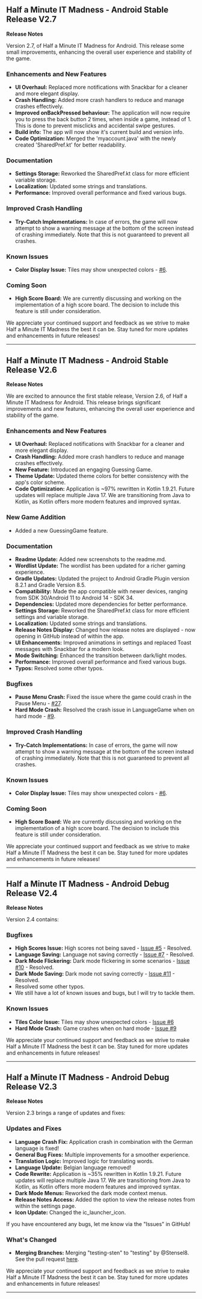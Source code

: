 ## **Half a Minute IT Madness - Android Stable Release V2.7**
**Release Notes**

Version 2.7, of Half a Minute IT Madness for Android. This release some small improvements, enhancing the overall user experience and stability of the game.

### Enhancements and New Features
- **UI Overhaul:** Replaced more notifications with Snackbar for a cleaner and more elegant display.
- **Crash Handling:** Added more crash handlers to reduce and manage crashes effectively.
- **Improved onBackPressed behaviour:** The application will now require you to press the back button 2 times, when inside a game, instead of 1. This is done to prevent misclicks and accidental swipe gestures.
- **Build info:** The app will now show it's current build and version info.
- **Code Optimization:** Merged the 'myaccount.java' with the newly created 'SharedPref.kt' for better readability.

### Documentation
- **Settings Storage:** Reworked the SharedPref.kt class for more efficient variable storage.
- **Localization:** Updated some strings and translations.
- **Performance:** Improved overall performance and fixed various bugs.

### Improved Crash Handling
- **Try-Catch Implementations:** In case of errors, the game will now attempt to show a warning message at the bottom of the screen instead of crashing immediately. Note that this is not guaranteed to prevent all crashes.

### Known Issues
- **Color Display Issue:** Tiles may show unexpected colors - [#6](https://github.com/Stensel8/Half-a-Minute-IT-Madness-Android/issues/6).

### Coming Soon
- **High Score Board:** We are currently discussing and working on the implementation of a high score board. The decision to include this feature is still under consideration.

We appreciate your continued support and feedback as we strive to make Half a Minute IT Madness the best it can be. Stay tuned for more updates and enhancements in future releases!

---------------------------------------------------------------------------------------------------------------------------------------------------------------------------------------------------------------

## **Half a Minute IT Madness - Android Stable Release V2.6**
**Release Notes**

We are excited to announce the first stable release, Version 2.6, of Half a Minute IT Madness for Android. This release brings significant improvements and new features, enhancing the overall user experience and stability of the game.

### Enhancements and New Features
- **UI Overhaul:** Replaced notifications with Snackbar for a cleaner and more elegant display.
- **Crash Handling:** Added more crash handlers to reduce and manage crashes effectively.
- **New Feature:** Introduced an engaging Guessing Game.
- **Theme Update:** Updated theme colors for better consistency with the app's color scheme.
- **Code Optimization:** Application is ~97% rewritten in Kotlin 1.9.21. Future updates will replace multiple Java 17. We are transitioning from Java to Kotlin, as Kotlin offers more modern features and improved syntax.

### New Game Addition
- Added a new GuessingGame feature.

### Documentation
- **Readme Update:** Added new screenshots to the readme.md.
- **Wordlist Update:** The wordlist has been updated for a richer gaming experience.
- **Gradle Updates:** Updated the project to Android Gradle Plugin version 8.2.1 and Gradle Version 8.5.
- **Compatibility:** Made the app compatible with newer devices, ranging from SDK 30/Android 11 to Android 14 - SDK 34.
- **Dependencies:** Updated more dependencies for better performance.
- **Settings Storage:** Reworked the SharedPref.kt class for more efficient settings and variable storage.
- **Localization:** Updated some strings and translations.
- **Release Notes Display:** Changed how release notes are displayed - now opening in GitHub instead of within the app.
- **UI Enhancements:** Improved animations in settings and replaced Toast messages with Snackbar for a modern look.
- **Mode Switching:** Enhanced the transition between dark/light modes.
- **Performance:** Improved overall performance and fixed various bugs.
- **Typos:** Resolved some other typos.

### Bugfixes
- **Pause Menu Crash:** Fixed the issue where the game could crash in the Pause Menu - [#27](https://github.com/Stensel8/Half-a-Minute-IT-Madness-Android/issues/27).
- **Hard Mode Crash:** Resolved the crash issue in LanguageGame when on hard mode - [#9](https://github.com/Stensel8/Half-a-Minute-IT-Madness-Android/issues/9).

### Improved Crash Handling
- **Try-Catch Implementations:** In case of errors, the game will now attempt to show a warning message at the bottom of the screen instead of crashing immediately. Note that this is not guaranteed to prevent all crashes.

### Known Issues
- **Color Display Issue:** Tiles may show unexpected colors - [#6](https://github.com/Stensel8/Half-a-Minute-IT-Madness-Android/issues/6).

### Coming Soon
- **High Score Board:** We are currently discussing and working on the implementation of a high score board. The decision to include this feature is still under consideration.

We appreciate your continued support and feedback as we strive to make Half a Minute IT Madness the best it can be. Stay tuned for more updates and enhancements in future releases!

---------------------------------------------------------------------------------------------------------------------------------------------------------------------------------------------------------------

## **Half a Minute IT Madness - Android Debug Release V2.4**
**Release Notes**

Version 2.4 contains:

### Bugfixes
- **High Scores Issue:** High scores not being saved - [Issue #5](https://github.com/Stensel8/Half-a-Minute-IT-Madness-Android/issues/5) - Resolved.
- **Language Saving:** Language not saving correctly - [Issue #7](https://github.com/Stensel8/Half-a-Minute-IT-Madness-Android/issues/7) - Resolved.
- **Dark Mode Flickering:** Dark mode flickering in some scenarios - [Issue #10](https://github.com/Stensel8/Half-a-Minute-IT-Madness-Android/issues/10) - Resolved.
- **Dark Mode Saving:** Dark mode not saving correctly - [Issue #11](https://github.com/Stensel8/Half-a-Minute-IT-Madness-Android/issues/11) - Resolved.
- Resolved some other typos.
- We still have a lot of known issues and bugs, but I will try to tackle them.

### Known Issues
- **Tiles Color Issue:** Tiles may show unexpected colors - [Issue #6](https://github.com/Stensel8/Half-a-Minute-IT-Madness-Android/issues/6)
- **Hard Mode Crash:** Game crashes when on hard mode - [Issue #9](https://github.com/Stensel8/Half-a-Minute-IT-Madness-Android/issues/9)

We appreciate your continued support and feedback as we strive to make Half a Minute IT Madness the best it can be. Stay tuned for more updates and enhancements in future releases!

---------------------------------------------------------------------------------------------------------------------------------------------------------------------------------------------------------------

## **Half a Minute IT Madness - Android Debug Release V2.3**
**Release Notes**

Version 2.3 brings a range of updates and fixes:

### Updates and Fixes
- **Language Crash Fix:** Application crash in combination with the German language is fixed!
- **General Bug Fixes:** Multiple improvements for a smoother experience.
- **Translation Logic:** Improved logic for translating words.
- **Language Update:** Belgian language removed!
- **Code Rewrite:** Application is ~35% rewritten in Kotlin 1.9.21. Future updates will replace multiple Java 17. We are transitioning from Java to Kotlin, as Kotlin offers more modern features and improved syntax.
- **Dark Mode Menus:** Reworked the dark mode context menus.
- **Release Notes Access:** Added the option to view the release notes from within the settings page.
- **Icon Update:** Changed the ic_launcher_icon.

If you have encountered any bugs, let me know via the "Issues" in GitHub!

### What's Changed
- **Merging Branches:** Merging "testing-sten" to "testing" by @Stensel8. See the pull request [here](https://github.com/Stensel8/Half-a-Minute-IT-Madness-Android/pull/4).

We appreciate your continued support and feedback as we strive to make Half a Minute IT Madness the best it can be. Stay tuned for more updates and enhancements in future releases!

---------------------------------------------------------------------------------------------------------------------------------------------------------------------------------------------------------------
